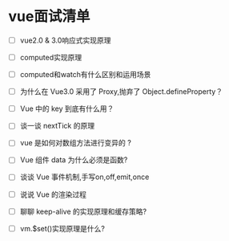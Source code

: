 # vue面试清单

* [ ] vue2.0 & 3.0响应式实现原理
* [ ] computed实现原理
* [ ] computed和watch有什么区别和运用场景
* [ ] 为什么在 Vue3.0 采用了 Proxy,抛弃了 Object.defineProperty？
* [ ] Vue 中的 key 到底有什么用？
* [ ] 谈一谈 nextTick 的原理
* [ ] vue 是如何对数组方法进行变异的 ?
* [ ] Vue 组件 data 为什么必须是函数?
* [ ] 谈谈 Vue 事件机制,手写on,off,emit,once
* [ ] 说说 Vue 的渲染过程
* [ ] 聊聊 keep-alive 的实现原理和缓存策略?
* [ ] vm.$set\(\)实现原理是什么?

